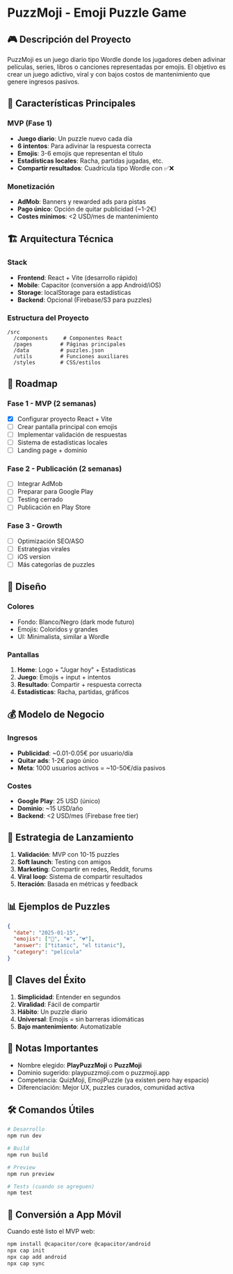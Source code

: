 # PuzzMoji - Emoji Puzzle Game

## 🎮 Descripción del Proyecto
PuzzMoji es un juego diario tipo Wordle donde los jugadores deben adivinar películas, series, libros o canciones representadas por emojis. El objetivo es crear un juego adictivo, viral y con bajos costos de mantenimiento que genere ingresos pasivos.

## 🎯 Características Principales

### MVP (Fase 1)
- **Juego diario**: Un puzzle nuevo cada día
- **6 intentos**: Para adivinar la respuesta correcta
- **Emojis**: 3-6 emojis que representan el título
- **Estadísticas locales**: Racha, partidas jugadas, etc.
- **Compartir resultados**: Cuadrícula tipo Wordle con ✅❌

### Monetización
- **AdMob**: Banners y rewarded ads para pistas
- **Pago único**: Opción de quitar publicidad (~1-2€)
- **Costes mínimos**: <2 USD/mes de mantenimiento

## 🏗️ Arquitectura Técnica

### Stack
- **Frontend**: React + Vite (desarrollo rápido)
- **Mobile**: Capacitor (conversión a app Android/iOS)
- **Storage**: localStorage para estadísticas
- **Backend**: Opcional (Firebase/S3 para puzzles)

### Estructura del Proyecto
```
/src
  /components     # Componentes React
  /pages         # Páginas principales
  /data          # puzzles.json
  /utils         # Funciones auxiliares
  /styles        # CSS/estilos
```

## 📝 Roadmap

### Fase 1 - MVP (2 semanas)
- [x] Configurar proyecto React + Vite
- [ ] Crear pantalla principal con emojis
- [ ] Implementar validación de respuestas
- [ ] Sistema de estadísticas locales
- [ ] Landing page + dominio

### Fase 2 - Publicación (2 semanas)
- [ ] Integrar AdMob
- [ ] Preparar para Google Play
- [ ] Testing cerrado
- [ ] Publicación en Play Store

### Fase 3 - Growth
- [ ] Optimización SEO/ASO
- [ ] Estrategias virales
- [ ] iOS version
- [ ] Más categorías de puzzles

## 🎨 Diseño

### Colores
- Fondo: Blanco/Negro (dark mode futuro)
- Emojis: Coloridos y grandes
- UI: Minimalista, similar a Wordle

### Pantallas
1. **Home**: Logo + "Jugar hoy" + Estadísticas
2. **Juego**: Emojis + input + intentos
3. **Resultado**: Compartir + respuesta correcta
4. **Estadísticas**: Racha, partidas, gráficos

## 💰 Modelo de Negocio

### Ingresos
- **Publicidad**: ~0.01-0.05€ por usuario/día
- **Quitar ads**: 1-2€ pago único
- **Meta**: 1000 usuarios activos = ~10-50€/día pasivos

### Costes
- **Google Play**: 25 USD (único)
- **Dominio**: ~15 USD/año
- **Backend**: <2 USD/mes (Firebase free tier)

## 🚀 Estrategia de Lanzamiento

1. **Validación**: MVP con 10-15 puzzles
2. **Soft launch**: Testing con amigos
3. **Marketing**: Compartir en redes, Reddit, forums
4. **Viral loop**: Sistema de compartir resultados
5. **Iteración**: Basada en métricas y feedback

## 📊 Ejemplos de Puzzles

```json
{
  "date": "2025-01-15",
  "emojis": ["🚢", "❄️", "💔"],
  "answer": ["titanic", "el titanic"],
  "category": "película"
}
```

## 🔑 Claves del Éxito

1. **Simplicidad**: Entender en segundos
2. **Viralidad**: Fácil de compartir
3. **Hábito**: Un puzzle diario
4. **Universal**: Emojis = sin barreras idiomáticas
5. **Bajo mantenimiento**: Automatizable

## 📝 Notas Importantes

- Nombre elegido: **PlayPuzzMoji** o **PuzzMoji**
- Dominio sugerido: playpuzzmoji.com o puzzmoji.app
- Competencia: QuizMoji, EmojiPuzzle (ya existen pero hay espacio)
- Diferenciación: Mejor UX, puzzles curados, comunidad activa

## 🛠️ Comandos Útiles

```bash
# Desarrollo
npm run dev

# Build
npm run build

# Preview
npm run preview

# Tests (cuando se agreguen)
npm test
```

## 📱 Conversión a App Móvil

Cuando esté listo el MVP web:
```bash
npm install @capacitor/core @capacitor/android
npx cap init
npx cap add android
npx cap sync
```